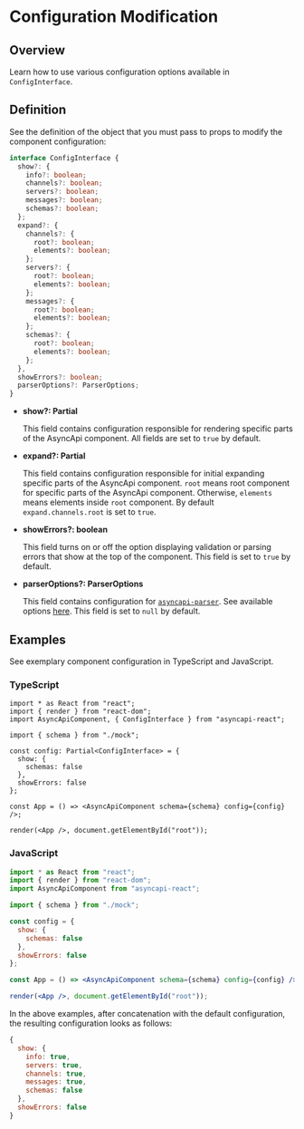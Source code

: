 # Configuration Modification

## Overview

Learn how to use various configuration options available in `ConfigInterface`.

## Definition

See the definition of the object that you must pass to props to modify the component configuration:

```ts
interface ConfigInterface {
  show?: {
    info?: boolean;
    channels?: boolean;
    servers?: boolean;
    messages?: boolean;
    schemas?: boolean;
  };
  expand?: {
    channels?: {
      root?: boolean;
      elements?: boolean;
    };
    servers?: {
      root?: boolean;
      elements?: boolean;
    };
    messages?: {
      root?: boolean;
      elements?: boolean;
    };
    schemas?: {
      root?: boolean;
      elements?: boolean;
    };
  },
  showErrors?: boolean;
  parserOptions?: ParserOptions;
}
```

- **show?: Partial<ShowConfig>**

  This field contains configuration responsible for rendering specific parts of the AsyncApi component.
  All fields are set to `true` by default.

- **expand?: Partial<ExpandConfig>**

  This field contains configuration responsible for initial expanding specific parts of the AsyncApi component.
  `root` means root component for specific parts of the AsyncApi component. Otherwise, `elements` means elements inside `root` component.
  By default `expand.channels.root` is set to `true`.

- **showErrors?: boolean**

  This field turns on or off the option displaying validation or parsing errors that show at the top of the component.
  This field is set to `true` by default.

- **parserOptions?: ParserOptions**

  This field contains configuration for [`asyncapi-parser`](https://github.com/asyncapi/parser). See available options [here](https://github.com/asyncapi/parser-js/blob/master/API.md#parser).
  This field is set to `null` by default.

## Examples

See exemplary component configuration in TypeScript and JavaScript.

### TypeScript

```tsx
import * as React from "react";
import { render } from "react-dom";
import AsyncApiComponent, { ConfigInterface } from "asyncapi-react";

import { schema } from "./mock";

const config: Partial<ConfigInterface> = {
  show: {
    schemas: false
  },
  showErrors: false
};

const App = () => <AsyncApiComponent schema={schema} config={config} />;

render(<App />, document.getElementById("root"));
```

### JavaScript

```jsx
import * as React from "react";
import { render } from "react-dom";
import AsyncApiComponent from "asyncapi-react";

import { schema } from "./mock";

const config = {
  show: {
    schemas: false
  },
  showErrors: false
};

const App = () => <AsyncApiComponent schema={schema} config={config} />;

render(<App />, document.getElementById("root"));
```

In the above examples, after concatenation with the default configuration, the resulting configuration looks as follows:

```js
{
  show: {
    info: true,
    servers: true,
    channels: true,
    messages: true,
    schemas: false
  },
  showErrors: false
}
```
